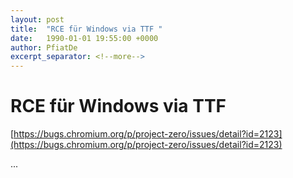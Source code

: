 ```yaml
---
layout: post
title:  "RCE für Windows via TTF "
date:   1990-01-01 19:55:00 +0000
author: PfiatDe
excerpt_separator: <!--more-->
---
```


# RCE für Windows via TTF 

[https://bugs.chromium.org/p/project-zero/issues/detail?id=2123](https://bugs.chromium.org/p/project-zero/issues/detail?id=2123)

...
<!--more-->
